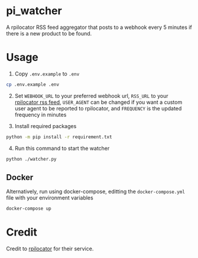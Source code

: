 # pi_watcher

A rpilocator RSS feed aggregator that posts to a webhook every 5 minutes if there is a new product to be found.

# Usage

1. Copy `.env.example` to `.env`

```bash
cp .env.example .env
```

2. Set `WEBHOOK_URL` to your preferred webhook url, `RSS_URL` to your [rpilocator rss feed](https://rpilocator.com/about.cfm), `USER_AGENT` can be changed if you want a custom user agent to be reported to rpilocator, and `FREQUENCY` is the updated frequency in minutes

3. Install required packages

```bash
python -m pip install -r requirement.txt
```

4. Run this command to start the watcher

```bash
python ./watcher.py
```

## Docker

Alternatively, run using docker-compose, editting the `docker-compose.yml` file with your environment variables

```bash
docker-compose up
```

# Credit

Credit to [rpilocator](https://rpilocator.com/) for their service.
